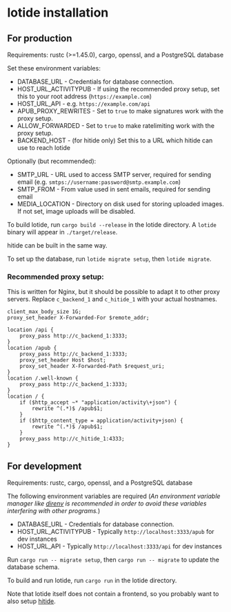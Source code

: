 # lotide installation
## For production
Requirements: rustc (>=1.45.0), cargo, openssl, and a PostgreSQL database

Set these environment variables:
 - DATABASE_URL - Credentials for database connection.
 - HOST_URL_ACTIVITYPUB - If using the recommended proxy setup, set this to your root address (`https://example.com`)
 - HOST_URL_API - e.g. `https://example.com/api`
 - APUB_PROXY_REWRITES - Set to `true` to make signatures work with the proxy setup.
 - ALLOW_FORWARDED - Set to `true` to make ratelimiting work with the proxy setup.
 - BACKEND_HOST - (for hitide only) Set this to a URL which hitide can use to reach lotide

Optionally (but recommended):
 - SMTP_URL - URL used to access SMTP server, required for sending email (e.g. `smtps://username:password@smtp.example.com`)
 - SMTP_FROM - From value used in sent emails, required for sending email
 - MEDIA_LOCATION - Directory on disk used for storing uploaded images. If not set, image uploads will be disabled.

To build lotide, run `cargo build --release` in the lotide directory. A `lotide` binary will appear in `./target/release`.

hitide can be built in the same way.

To set up the database, run `lotide migrate setup`, then `lotide migrate`.

### Recommended proxy setup:
This is written for Nginx, but it should be possible to adapt it to other proxy servers. Replace `c_backend_1` and `c_hitide_1` with your actual hostnames.

```
client_max_body_size 1G;
proxy_set_header X-Forwarded-For $remote_addr;

location /api {
	proxy_pass http://c_backend_1:3333;
}
location /apub {
	proxy_pass http://c_backend_1:3333;
	proxy_set_header Host $host;
	proxy_set_header X-Forwarded-Path $request_uri;
}
location /.well-known {
	proxy_pass http://c_backend_1:3333;
}
location / {
	if ($http_accept ~* "application/activity\+json") {
		rewrite ^(.*)$ /apub$1;
	}
	if ($http_content_type = application/activity+json) {
		rewrite ^(.*)$ /apub$1;
	}
	proxy_pass http://c_hitide_1:4333;
}
```

## For development
Requirements: rustc, cargo, openssl, and a PostgreSQL database

The following environment variables are required (*An environment variable manager like [direnv](https://direnv.net/) is recommended in order to avoid these variables interfering with other programs.*)
 - DATABASE_URL - Credentials for database connection.
 - HOST_URL_ACTIVITYPUB - Typically `http://localhost:3333/apub` for dev instances
 - HOST_URL_API - Typically `http://localhost:3333/api` for dev instances

Run `cargo run -- migrate setup`, then `cargo run -- migrate` to update the database schema.

To build and run lotide, run `cargo run` in the lotide directory.

Note that lotide itself does not contain a frontend, so you probably want to also setup [hitide](https://git.sr.ht/~vpzom/hitide).
